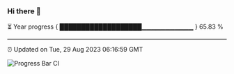 ### Hi there 👋

⏳ Year progress { ███████████████████▁▁▁▁▁▁▁▁▁▁▁ } 65.83 %

---

⏰ Updated on Tue, 29 Aug 2023 06:16:59 GMT

![Progress Bar CI](https://github.com/liununu/liununu/workflows/Progress%20Bar%20CI/badge.svg)
